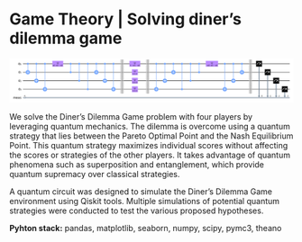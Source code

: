 # Game Theory | Solving diner’s dilemma game

<p style="text-align:center;">
  <img src="quantum_circuit.png" alt="Attacking strength simulation">
</p>

We solve the Diner’s Dilemma Game problem with four players by leveraging quantum mechanics. The dilemma is overcome using a quantum strategy that lies between the Pareto Optimal Point and the Nash Equilibrium Point. This quantum strategy maximizes individual scores without affecting the scores or strategies of the other players. It takes advantage of quantum phenomena such as superposition and entanglement, which provide quantum supremacy over classical strategies.

A quantum circuit was designed to simulate the Diner’s Dilemma Game environment using Qiskit tools. Multiple simulations of potential quantum strategies were conducted to test the various proposed hypotheses.

**Pyhton stack:** pandas, matplotlib, seaborn, numpy, scipy, pymc3, theano
